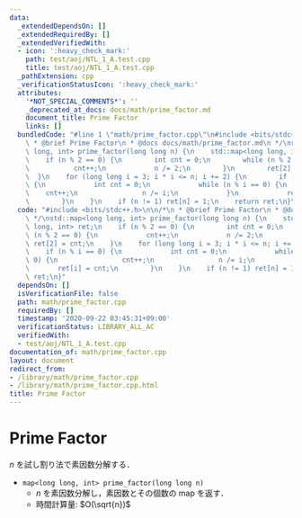 ```yaml
---
data:
  _extendedDependsOn: []
  _extendedRequiredBy: []
  _extendedVerifiedWith:
  - icon: ':heavy_check_mark:'
    path: test/aoj/NTL_1_A.test.cpp
    title: test/aoj/NTL_1_A.test.cpp
  _pathExtension: cpp
  _verificationStatusIcon: ':heavy_check_mark:'
  attributes:
    '*NOT_SPECIAL_COMMENTS*': ''
    _deprecated_at_docs: docs/math/prime_factor.md
    document_title: Prime Factor
    links: []
  bundledCode: "#line 1 \"math/prime_factor.cpp\"\n#include <bits/stdc++.h>\n\n/*\n\
    \ * @brief Prime Factor\n * @docs docs/math/prime_factor.md\n */\nstd::map<long\
    \ long, int> prime_factor(long long n) {\n    std::map<long long, int> ret;\n\
    \    if (n % 2 == 0) {\n        int cnt = 0;\n        while (n % 2 == 0) {\n \
    \           cnt++;\n            n /= 2;\n        }\n        ret[2] = cnt;\n  \
    \  }\n    for (long long i = 3; i * i <= n; i += 2) {\n        if (n % i == 0)\
    \ {\n            int cnt = 0;\n            while (n % i == 0) {\n            \
    \    cnt++;\n                n /= i;\n            }\n            ret[i] = cnt;\n\
    \        }\n    }\n    if (n != 1) ret[n] = 1;\n    return ret;\n}\n"
  code: "#include <bits/stdc++.h>\n\n/*\n * @brief Prime Factor\n * @docs docs/math/prime_factor.md\n\
    \ */\nstd::map<long long, int> prime_factor(long long n) {\n    std::map<long\
    \ long, int> ret;\n    if (n % 2 == 0) {\n        int cnt = 0;\n        while\
    \ (n % 2 == 0) {\n            cnt++;\n            n /= 2;\n        }\n       \
    \ ret[2] = cnt;\n    }\n    for (long long i = 3; i * i <= n; i += 2) {\n    \
    \    if (n % i == 0) {\n            int cnt = 0;\n            while (n % i ==\
    \ 0) {\n                cnt++;\n                n /= i;\n            }\n     \
    \       ret[i] = cnt;\n        }\n    }\n    if (n != 1) ret[n] = 1;\n    return\
    \ ret;\n}"
  dependsOn: []
  isVerificationFile: false
  path: math/prime_factor.cpp
  requiredBy: []
  timestamp: '2020-09-22 03:45:31+09:00'
  verificationStatus: LIBRARY_ALL_AC
  verifiedWith:
  - test/aoj/NTL_1_A.test.cpp
documentation_of: math/prime_factor.cpp
layout: document
redirect_from:
- /library/math/prime_factor.cpp
- /library/math/prime_factor.cpp.html
title: Prime Factor
---
```

# Prime Factor

$n$ を試し割り法で素因数分解する．

- `map<long long, int> prime_factor(long long n)`
    - $n$ を素因数分解し，素因数とその個数の map を返す．
    - 時間計算量: $O(\sqrt{n})$